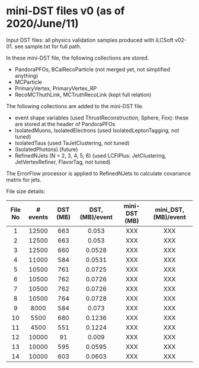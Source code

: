 # mini-DST files v0 (as of 2020/June/11)

Input DST files: all physics validation samples produced with iLCSoft v02-01. see sample.txt for full path.

In these mini-DST file, the following collections are stored.
- PandoraPFOs, BCalRecoParticle (not merged yet, not simplified anything)
- MCParticle
- PrimaryVertex, PrimaryVertex_RP
- RecoMCThuthLink, MCTruthRecoLink (kept full relation)

The following collections are added to the mini-DST file.
- event shape variables (used ThrustReconstruction, Sphere, Fox): these are stored at the header of PandoraPFOs
- IsolatedMuons, IsolatedElectrons (used IsolatedLeptonTagging, not tuned)
- IsolatedTaus (used TaJetClustering, not tuned)
- (IsolatedPhotons) (future)
- RefinedNJets (N = 2, 3, 4, 5, 6) (used LCFIPlus: JetClustering, JetVertexRefiner, FlavorTag, not tuned)

The ErrorFlow processor is applied to RefinedNJets to calculate covariance matrix for jets.

File size details:

|File No|# events|DST (MB)|DST,(MB)/event|mini-DST (MB)|mini_DST, (MB)/event|
|:---:|:---:|:---:|:---:|:---:|:---:|
|1|12500|663|0.053|XXX|XXX|
|2|12500|663|0.053|XXX|XXX|
|3|12500|660|0.0528|XXX|XXX|
|4|11000|584|0.0531|XXX|XXX|
|5|10500|761|0.0725|XXX|XXX|
|6|10500|762|0.0726|XXX|XXX|
|7|10500|762|0.0726|XXX|XXX|
|8|10500|764|0.0728|XXX|XXX|
|9|8000|584|0.073|XXX|XXX|
|10|5500|680|0.1236|XXX|XXX|
|11|4500|551|0.1224|XXX|XXX|
|12|10000|91|0.009|XXX|XXX|
|13|10000|595|0.0595|XXX|XXX|
|14|10000|603|0.0603|XXX|XXX|
